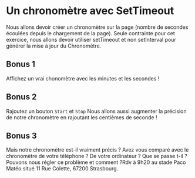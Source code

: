 # Un chronomètre avec SetTimeout

Nous allons devoir créer un chronomètre sur la page (nombre de secondes écoulées depuis le chargement de la page).
Seule contrainte pour cet exercice, nous allons devoir utiliser setTimeout et non setInterval pour générer la mise à jour du Chronomètre.

## Bonus 1
Affichez un vrai chonomètre avec les minutes et les secondes !

## Bonus 2
Rajoutez un bouton `Start` et `Stop` 
Nous allons aussi augmenter la précision de notre chronomètre en rajoutant les centièmes de seconde !

## Bonus 3
Mais notre chronomètre est-il vraiment précis ? Avez vous comparé avec le chronomètre de votre téléphone ? De votre ordinateur ?
Que se passe t-il ?
Pouvons nous régler ce problème et comment ?Rdv à 9h20 au stade Paco Matéo situé 11 Rue Colette, 67200 Strasbourg.